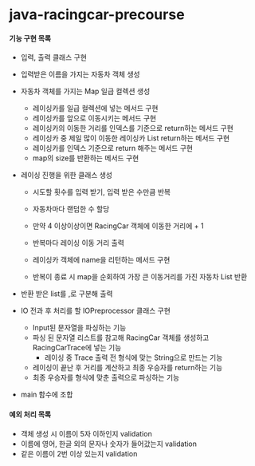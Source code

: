 # java-racingcar-precourse

#### 기능 구현 목록

- 입력, 출력 클래스 구현
- 입력받은 이름을 가지는 자동차 객체 생성
- 자동차 객체를 가지는 Map 일급 컬렉션 생성

  - 레이싱카를 일급 컬렉션에 넣는 메서드 구현
  - 레이싱카를 앞으로 이동시키는 메서드 구현
  - 레이싱카의 이동한 거리를 인덱스를 기준으로 return하는 메서드 구현
  - 레이싱카 중 제일 많이 이동한 레이싱카 List return하는 메서드 구현
  - 레이싱카를 인덱스 기준으로 return 해주는 메서드 구현
  - map의 size를 반환하는 메서드 구현
- 레이싱 진행을 위한 클래스 생성

  - 시도할 횟수를 입력 받기, 입력 받은 수만큼 반복

  - 자동차마다 랜덤한 수 할당

  - 만약 4 이상이상이면 RacingCar 객체에 이동한 거리에 + 1
  - 반복마다 레이싱 이동 거리 출력
  - 레이싱카 객체에 name을 리턴하는 메서드 구현
  - 반복이 종료 시 map을 순회하여 가장 큰 이동거리를 가진 자동차 List 반환
- 반환 받은 list를 ,로 구분해 출력
- IO 전과 후 처리를 할 IOPreprocessor 클래스 구현
  - Input된 문자열을 파싱하는 기능
  - 파싱 된 문자열 리스트를 참고해 RacingCar 객체를 생성하고 RacingCarTrace에 넣는 기능
    - 레이싱 중 Trace  출력																																																																																																																							 전 형식에 맞는 String으로 만드는 기능
  - 레이싱이 끝난 후 거리를 계산하고 최종 우승자를 return하는 기능
  - 최종 우승자를 형식에 맞춘 출력으로 파싱하는 기능
- main 함수에 조합

#### 예외 처리 목록

- 객체 생성 시 이름이 5자 이하인지 validation
- 이름에 영어, 한글 외의 문자나 숫자가 들어갔는지 validation
- 같은 이름이 2번 이상 있는지 validation

